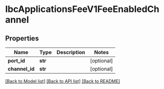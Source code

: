 # IbcApplicationsFeeV1FeeEnabledChannel

## Properties
Name | Type | Description | Notes
------------ | ------------- | ------------- | -------------
**port_id** | **str** |  | [optional] 
**channel_id** | **str** |  | [optional] 

[[Back to Model list]](../README.md#documentation-for-models) [[Back to API list]](../README.md#documentation-for-api-endpoints) [[Back to README]](../README.md)

